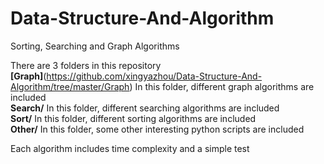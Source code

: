 # Data-Structure-And-Algorithm
Sorting, Searching and Graph Algorithms

There are 3 folders in this repository<br>
**[Graph]**(https://github.com/xingyazhou/Data-Structure-And-Algorithm/tree/master/Graph)  In this folder, different graph algorithms are included <br>
**Search/**  In this folder, different searching algorithms are included <br>
**Sort/**    In this folder, different sorting algorithms are included <br>
**Other/**   In this folder, some other interesting python scripts are included <br>

Each algorithm includes time complexity and a simple test
